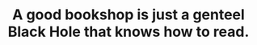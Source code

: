 ---
title: "A good bookshop is just a genteel Black Hole that knows how to read."
attribution: "Terry Pratchett, *Guards! Guards!*"
related:
  - Black hole (en.wikipedia.org)
  - Guards! Guards! (en.wikipedia.org)
  - Terry Pratchett (en.wikipedia.org)
type: quote
tags:
  - Quote
  - Bookshop
  - Black Hole
  - Terry Pratchett
  - Universe
---